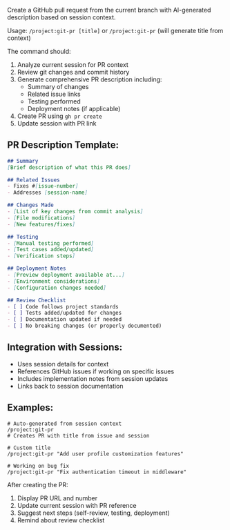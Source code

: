 Create a GitHub pull request from the current branch with AI-generated description based on session context.

Usage: `/project:git-pr [title]` or `/project:git-pr` (will generate title from context)

The command should:
1. Analyze current session for PR context
2. Review git changes and commit history 
3. Generate comprehensive PR description including:
   - Summary of changes
   - Related issue links
   - Testing performed
   - Deployment notes (if applicable)
4. Create PR using `gh pr create`
5. Update session with PR link

## PR Description Template:

```markdown
## Summary
[Brief description of what this PR does]

## Related Issues
- Fixes #[issue-number]
- Addresses [session-name]

## Changes Made
- [List of key changes from commit analysis]
- [File modifications]
- [New features/fixes]

## Testing
- [Manual testing performed]
- [Test cases added/updated]
- [Verification steps]

## Deployment Notes
- [Preview deployment available at...]
- [Environment considerations]
- [Configuration changes needed]

## Review Checklist
- [ ] Code follows project standards
- [ ] Tests added/updated for changes
- [ ] Documentation updated if needed
- [ ] No breaking changes (or properly documented)
```

## Integration with Sessions:

- Uses session details for context
- References GitHub issues if working on specific issues
- Includes implementation notes from session updates
- Links back to session documentation

## Examples:

```
# Auto-generated from session context
/project:git-pr
# Creates PR with title from issue and session

# Custom title
/project:git-pr "Add user profile customization features"

# Working on bug fix
/project:git-pr "Fix authentication timeout in middleware"
```

After creating the PR:
1. Display PR URL and number
2. Update current session with PR reference
3. Suggest next steps (self-review, testing, deployment)
4. Remind about review checklist 